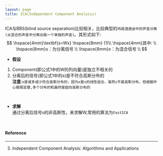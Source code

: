 ```yaml
---
layout: page
title: ICA(Independent Component Analysis)
---
```

ICA与BBS(blind source separation)比较相关，比较典型的`鸡尾酒酒会中的声音分离(从混合的声音中分离出每一个单独的声音)`。其形式如下:    
$$
\hspace{4mm}\textbf{s=Wx}    \hspace{8mm} (1)\\      
\hspace{4mm}其中:    \\
\hspace{8mm}s：为分离信号    \\
\hspace{8mm}x：为混合信号    \\
$$    
    
* __假设__    
1. Component(即公式1中的W的列向量)是独立不相关的    
2. 分离后的信号(即公式1中的s)是不符合高斯分布的    
__注意__:`x是或多或少符合高斯分布的，因为x是s的线性组合，虽然s不是高斯分布，但根据中心极限定理,多个分布的和最终是趋向高斯分布的`     
<br />

* __求解__    
通过分离后信号s的非高斯性，来求解W,常用的算法为`FastICA`      
<br />

#### __Reference__
--- 
3. Independent Component Analysis: Algorithms and Applications
